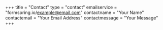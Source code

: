 +++
title = "Contact"
type = "contact"
emailservice = "formspring.io/example@email.com"
contactname = "Your Name"
contactemail = "Your Email Address"
contactmessage = "Your Message"
+++

